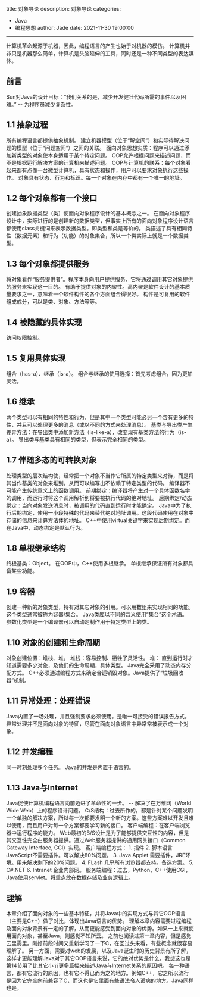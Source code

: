 title: 对象导论
description: 对象导论
categories: 
  - Java
  - 编程思想
author: Jade
date: 2021-11-30 19:00:00
---
计算机革命起源于机器，因此，编程语言的产生也始于对机器的模仿。
计算机并非只是机器那么简单，计算机是头脑延伸的工具，同时还是一种不同类型的表达媒体。
## 前言
Sun对Java的设计目标：“我们关系的是，减少开发健壮代码所需的事件以及困难。” -- 为程序员减少复杂性。

## 1.1 抽象过程
所有编程语言都提供抽象机制。
建立机器模型（位于“解空间”）和实际待解决问题的模型（位于“问题空间”）之间的关联。
面向对象思想实质：程序可以通过添加新类型的对象使本身适用于某个特定问题。
OOP允许根据问题来描述问题，而不是根据运行解决方案的计算机来描述问题。
OOP与计算机的联系：每个对象看起来都有点像一台微型计算机，具有状态和操作，用户可以要求对象执行这些操作。
对象具有状态、行为和标识。每一个对象在内存中都有一个唯一的地址。

## 1.2 每个对象都有一个接口
创建抽象数据类型（类）使面向对象程序设计的基本概念之一。
在面向对象程序设计中，实际进行的是创建新的数据类型，但事实上所有的面向对象程序设计语言都使用class关键词来表示数据类型。即类型和类是等价的。
类描述了具有相同特性（数据元素）和行为（功能）的对象集合，所以一个类实际上就是一个数据类型。

## 1.3 每个对象都提供服务
将对象看作“服务提供者”。程序本身向用户提供服务，它将通过调用其它对象提供的服务来实现这一目的。
有助于提供对象的内聚性。高内聚是软件设计的基本质量要求之一，意味着一个软件构件的各个方面组合得很好。
构件是可复用的软件组成成分，可以是类、对象、方法等等。

## 1.4 被隐藏的具体实现
访问权限控制。

## 1.5 复用具体实现
组合（has-a）、继承（is-a）。
组合与继承的使用选择：首先考虑组合，因为更加灵活。

## 1.6 继承
两个类型可以有相同的特性和行为，但是其中一个类型可能必另一个含有更多的特性，并且可以处理更多的消息（或以不同的方式来处理消息）。
基类与导出类产生差异方法：在导出类中添加新方法（is-like-a），改变现有基类方法的行为（is-a）。
导出类与基类具有相同的类型，但表示完全相同的类型。

## 1.7 伴随多态的可转换对象
处理类型的层次结构使，经常把一个对象不当作它所属的特定类型来对待，而是将其当作基类的对象来堆到。从而可以编写出不依赖于特定类型的代码。
编译器不可能产生传统意义上的函数调用。
前期绑定：编译器将产生对一个具体函数名字的调用，而运行时将这个调用解析到将要被执行代码的绝对地址。
后期绑定/动态绑定：当向对象发送消息时，被调用的代码直到运行时才能确定。
Java中为了执行后期绑定，使用一小段特殊的代码来替代绝对地址调用。这段代码使用在对象中存储的信息来计算方法体的地址。
C++中使用virtual关键字来实现后期绑定。而在Java中，动态绑定是默认行为。

## 1.8 单根继承结构
终极基类：Object。
在OOP中，C++使用多根继承。
单根继承保证所有对象都具备某些功能。

## 1.9 容器
创建一种新的对象类型，持有对其它对象的引用。可以用数组来实现相同的功能。这个类型通常被称为容器/集合。
Java类库以不同的含义使用“集合”这个术语。
参数化类型是一个编译器可以自动定制作用于特定类型上的类。

## 1.10 对象的创建和生命周期
对象创建位置：堆栈、堆。
堆栈：容易控制、牺牲了灵活性。
堆： 直到运行时才知道需要多少对象，及他们的生命周期，具体类型。
Java完全采用了动态内存分配方式。
C++必须通过编程方式来确定合适销毁对象。Java提供了“垃圾回收器”机制。

## 1.11 异常处理：处理错误
Java内置了一场处理，并且强制要求必须使用。是唯一可接受的错误报告方式。
异常处理并不是面向对象的特征，尽管在面向对象语言中异常常被表示成一个对象。

## 1.12 并发编程
同一时刻处理多个任务。
Java的并发是内置于语言的。

## 1.13 Java与Internet
Java促使计算机编程语言向前迈进了革命性的一步。 -- 解决了在万维网（World Wide Web）上的程序设计问题。
C/S结构：过去所作的，都是针对某个问题发明一个单独的解决方案，所以每一次都要发明一个新的方案。这些方案难以开发且难以使用，而且用户对每一个方案都要学习新的接口。
客户端编程：在客户端浏览器中运行程序的能力。
Web最初的B/S设计是为了能够提供交互性的内容，但是其交互性完全由服务器提供。通过Web服务器提供的通用网关接口（Common Gateway Interface, CGI）实现。
客户端编程方式：
    1. 插件
    2. 脚本语言 JavaScript不需要插件。可以解决80%问题。
    3. Java Applet 需要插件，JRE环境。用来解决剩下的20%问题。
    4. FLash 几乎所有浏览器都支持。备选方案。
    5. C#.NET
    6. Intranet 企业内部网。
服务端编程：过去，Python、C++使用CGI，Java使用servlet。将重点放在数据存储及业务逻辑上。

## 理解
本章介绍了面向对象的一些基本特征，并将Java中的实现方式与其它OOP语言（主要是C++）做了对比，体现出Java语言的优势。
理解本章内容需要过程编程及面向对象背景有一定的了解，从而更能感受到面向对象的优势。如果一上来就使用面向对象，甚至Java，则感觉不知所云。
之前也阅读过第一章内容，但是感觉云里雾里。刚好前段时间又重新学习了一下C，在回过头来看，有些概念就很容易理解了。
另一方面，需要对web的发展，以及Java诞生时的历史背景有所了解，这样才更能理解Java对于其它OOP语言来说，它的绝对优势是什么。我想这也是第14节用了比其它小节更多篇幅来描述Java与Internet关系的原因吧。
每一种语言，都有它流行的原因，也有它不得已而为之的地方。例如C++，它之所以流行是因为它完全向前兼容了C，而这也是它里面有些语法令人诟病的地方。Java同样也是。
